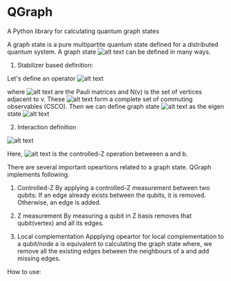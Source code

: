 # QGraph
A Python library for calculating quantum graph states

A graph state is a pure multipartite quantum state defined for a distributed quantum system.
A graph state ![alt text][graph-state] can be defined in many ways.

[graph-state]:https://wikimedia.org/api/rest_v1/media/math/render/svg/400c00a32208beba543bbd67fdb9d01edcfd1918

1. Stabilizer based definition:

Let's define an operator
![alt text](https://wikimedia.org/api/rest_v1/media/math/render/svg/17d5b8a474504396d2b54da0790e15bf9f6f95f7)

where ![alt text](https://wikimedia.org/api/rest_v1/media/math/render/svg/081d5c8414c5ff43d1f73fb79f98fc35af073ed0) are the Pauli matrices and N(v) is the set of vertices adjacent to v.
These ![alt text](https://wikimedia.org/api/rest_v1/media/math/render/svg/92feed1a3e76a5a2bf8233f7376f6ddb932807f3) form a complete set of commuting observables (CSCO). Then we can define graph state ![alt text][graph-state] as the eigen state ![alt text](https://wikimedia.org/api/rest_v1/media/math/render/svg/565ab2a736812d2720cd19246e95133aae9d217b)



2. Interaction definition

![alt text][interaction-def]

[interaction-def]: https://wikimedia.org/api/rest_v1/media/math/render/svg/ae08752ea63fa096226bdd346e3b420069fd452e

Here, ![alt text](https://wikimedia.org/api/rest_v1/media/math/render/svg/a0047d653fc3fdb5a9f3831541747312e4841fd7) is the controlled-Z operation betweeen a and b. 

There are several important opeartions related to a graph state.
QGraph implements following.
1. Controlled-Z
	By applying a controlled-Z measurement between two qubits:
		If an edge already exists between the qubits, it is removed.
		Otherwise, an edge is added.
	
2. Z measurement
	By measuring a qubit in Z basis removes that qubit(vertex) and all its edges.

3. Local complementation
	Appplying opeartor for local complementation to a qubit/node a is equivalent to calculating the graph state where, we remove all the existing edges between the neighbours of a and add missing edges. 



How to use:
